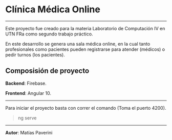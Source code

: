 # Clínica Médica Online
***
Este proyecto fue creado para la materia Laboratorio de Computación IV en UTN FRa como segundo trabajo práctico.

En este desarrollo se genera una sala médica online, en la cual tanto profesionales como pacientes pueden registrarse para atender (médicos) o pedir turnos (los pacientes).

## Composisión de proyecto

**Backend**: Firebase.

**Frontend**: Angular 10.

***

Para iniciar el proyecto basta con correr el comando (Toma el puerto 4200).

> ng serve

***

**Autor**: Matías Paverini
